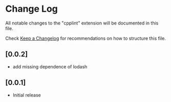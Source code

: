 # Change Log
All notable changes to the "cpplint" extension will be documented in this file.

Check [Keep a Changelog](http://keepachangelog.com/) for recommendations on how to structure this file.

## [0.0.2]
- add missing dependence of lodash

## [0.0.1]
- Initial release